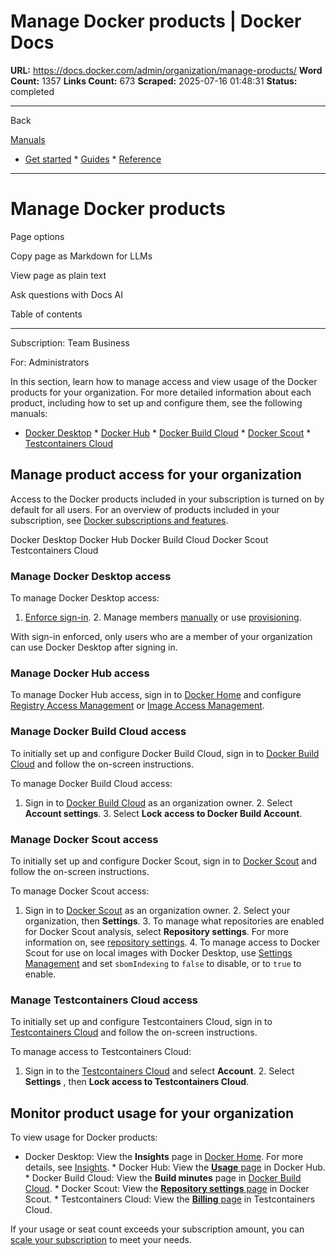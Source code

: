 # Manage Docker products | Docker Docs

**URL:** https://docs.docker.com/admin/organization/manage-products/
**Word Count:** 1357
**Links Count:** 673
**Scraped:** 2025-07-16 01:48:31
**Status:** completed

---

Back

[Manuals](https://docs.docker.com/manuals/)

  * [Get started](https://docs.docker.com/get-started/)   * [Guides](https://docs.docker.com/guides/)   * [Reference](https://docs.docker.com/reference/)

* * *

# Manage Docker products

Page options

Copy page as Markdown for LLMs

View page as plain text

Ask questions with Docs AI

Table of contents

* * *

Subscription: Team Business

For: Administrators

In this section, learn how to manage access and view usage of the Docker products for your organization. For more detailed information about each product, including how to set up and configure them, see the following manuals:

  * [Docker Desktop](https://docs.docker.com/desktop/)   * [Docker Hub](https://docs.docker.com/docker-hub/)   * [Docker Build Cloud](https://docs.docker.com/build-cloud/)   * [Docker Scout](https://docs.docker.com/scout/)   * [Testcontainers Cloud](https://testcontainers.com/cloud/docs/#getting-started)

## Manage product access for your organization

Access to the Docker products included in your subscription is turned on by default for all users. For an overview of products included in your subscription, see [Docker subscriptions and features](https://docs.docker.com/subscription/details/).

Docker Desktop  Docker Hub  Docker Build Cloud  Docker Scout  Testcontainers Cloud

### Manage Docker Desktop access

To manage Docker Desktop access:

  1. [Enforce sign-in](https://docs.docker.com/enterprise/security/enforce-sign-in/).   2. Manage members [manually](https://docs.docker.com/admin/organization/members/) or use [provisioning](https://docs.docker.com/enterprise/security/provisioning/).

With sign-in enforced, only users who are a member of your organization can use Docker Desktop after signing in.

### Manage Docker Hub access

To manage Docker Hub access, sign in to [Docker Home](https://app.docker.com/) and configure [Registry Access Management](https://docs.docker.com/enterprise/security/hardened-desktop/registry-access-management/) or [Image Access Management](https://docs.docker.com/enterprise/security/hardened-desktop/image-access-management/).

### Manage Docker Build Cloud access

To initially set up and configure Docker Build Cloud, sign in to [Docker Build Cloud](https://app.docker.com/build) and follow the on-screen instructions.

To manage Docker Build Cloud access:

  1. Sign in to [Docker Build Cloud](http://app.docker.com/build) as an organization owner.   2. Select **Account settings**.   3. Select **Lock access to Docker Build Account**.

### Manage Docker Scout access

To initially set up and configure Docker Scout, sign in to [Docker Scout](https://scout.docker.com/) and follow the on-screen instructions.

To manage Docker Scout access:

  1. Sign in to [Docker Scout](https://scout.docker.com/) as an organization owner.   2. Select your organization, then **Settings**.   3. To manage what repositories are enabled for Docker Scout analysis, select **Repository settings**. For more information on, see [repository settings](https://docs.docker.com/scout/explore/dashboard/#repository-settings).   4. To manage access to Docker Scout for use on local images with Docker Desktop, use [Settings Management](https://docs.docker.com/enterprise/security/hardened-desktop/settings-management/) and set `sbomIndexing` to `false` to disable, or to `true` to enable.

### Manage Testcontainers Cloud access

To initially set up and configure Testcontainers Cloud, sign in to [Testcontainers Cloud](https://app.testcontainers.cloud/) and follow the on-screen instructions.

To manage access to Testcontainers Cloud:

  1. Sign in to the [Testcontainers Cloud](https://app.testcontainers.cloud/) and select **Account**.   2. Select **Settings** , then **Lock access to Testcontainers Cloud**.

## Monitor product usage for your organization

To view usage for Docker products:

  * Docker Desktop: View the **Insights** page in [Docker Home](https://app.docker.com/). For more details, see [Insights](https://docs.docker.com/admin/organization/insights/).   * Docker Hub: View the [**Usage** page](https://hub.docker.com/usage) in Docker Hub.   * Docker Build Cloud: View the **Build minutes** page in [Docker Build Cloud](http://app.docker.com/build).   * Docker Scout: View the [**Repository settings** page](https://scout.docker.com/settings/repos) in Docker Scout.   * Testcontainers Cloud: View the [**Billing** page](https://app.testcontainers.cloud/dashboard/billing) in Testcontainers Cloud.

If your usage or seat count exceeds your subscription amount, you can [scale your subscription](https://docs.docker.com/subscription/scale/) to meet your needs.